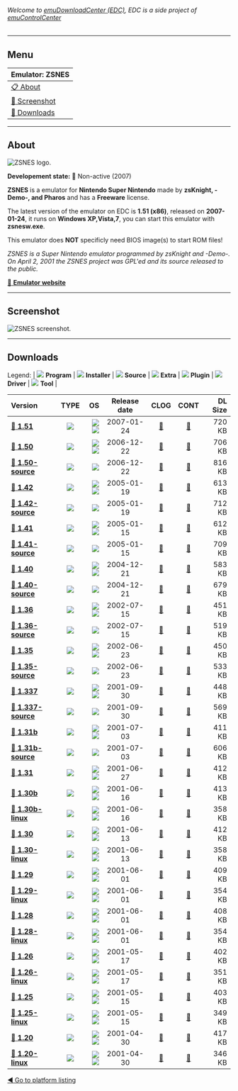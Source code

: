 ###### Welcome to [emuDownloadCenter (EDC)](https://github.com/PhoenixInteractiveNL/emuDownloadCenter/wiki/), EDC is a side project of [emuControlCenter](https://github.com/PhoenixInteractiveNL/emuControlCenter/wiki/)
***
## Menu
| **Emulator: ZSNES** |
|:---------|
| [:clipboard: About](#about) |
| [:sunrise: Screenshot](#screenshot) |
| [:floppy_disk: Downloads](#downloads) |
***
## About
![](https://github.com/PhoenixInteractiveNL/emuDownloadCenter/wiki/images_emulator/zsnes_logo_200.jpg "ZSNES logo.")

**Developement state:** :red_circle: Non-active (2007)

**ZSNES** is a emulator for **Nintendo Super Nintendo** made by **zsKnight, -Demo-, and Pharos** and has a **Freeware** license.

The latest version of the emulator on EDC is **1.51 (x86)**, released on **2007-01-24**, it runs on **Windows XP,Vista,7**, you can start this emulator with **zsnesw.exe**.

This emulator does **NOT** specificly need BIOS image(s) to start ROM files!

_ZSNES is a Super Nintendo emulator programmed by zsKnight and -Demo-. On April 2, 2001 the ZSNES project was GPL'ed and its source released to the public._

[:link: **Emulator website**](http://www.zsnes.com/)
***
## Screenshot
![](https://raw.githubusercontent.com/PhoenixInteractiveNL/emuDownloadCenter/master/hooks/zsnes/emulator_screen_01.jpg "ZSNES screenshot.")
***
## Downloads
Legend: | 
![](https://raw.githubusercontent.com/wiki/PhoenixInteractiveNL/emuDownloadCenter/images_misc/icon_program_24.png) **Program** | 
![](https://raw.githubusercontent.com/wiki/PhoenixInteractiveNL/emuDownloadCenter/images_misc/icon_installer_24.png) **Installer** | 
![](https://raw.githubusercontent.com/wiki/PhoenixInteractiveNL/emuDownloadCenter/images_misc/icon_source_code_24.png) **Source** | 
![](https://raw.githubusercontent.com/wiki/PhoenixInteractiveNL/emuDownloadCenter/images_misc/icon_extra_24.png) **Extra** | 
![](https://raw.githubusercontent.com/wiki/PhoenixInteractiveNL/emuDownloadCenter/images_misc/icon_plugin_24.png) **Plugin** | 
![](https://raw.githubusercontent.com/wiki/PhoenixInteractiveNL/emuDownloadCenter/images_misc/icon_driver_24.png) **Driver** | 
![](https://raw.githubusercontent.com/wiki/PhoenixInteractiveNL/emuDownloadCenter/images_misc/icon_tool_24.png) **Tool** | 
 
| Version | TYPE | OS | Release date | CLOG | CONT | DL Size |
|:--------|:----:|---:|:------------:|:----:|:----:|--------:|
| [:floppy_disk: **1.51**](https://github.com/PhoenixInteractiveNL/edc-repo0001/raw/master/zsnes/1.51.7z) | ![](https://raw.githubusercontent.com/wiki/PhoenixInteractiveNL/emuDownloadCenter/images_misc/icon_program_24.png) | ![](https://raw.githubusercontent.com/wiki/PhoenixInteractiveNL/emuDownloadCenter/images_misc/logo_windows_24.png)![](https://raw.githubusercontent.com/wiki/PhoenixInteractiveNL/emuDownloadCenter/images_misc/icon_32-bit_24.png) | 2007-01-24 | [:page_facing_up:](https://github.com/PhoenixInteractiveNL/edc-repo0001/blob/master/zsnes/1.51_changelog.txt) | [:mag_right:](https://github.com/PhoenixInteractiveNL/edc-repo0001/blob/master/zsnes/1.51_contents.txt) | 720 KB |
| [:floppy_disk: **1.50**](https://github.com/PhoenixInteractiveNL/edc-repo0001/raw/master/zsnes/1.50.7z) | ![](https://raw.githubusercontent.com/wiki/PhoenixInteractiveNL/emuDownloadCenter/images_misc/icon_program_24.png) | ![](https://raw.githubusercontent.com/wiki/PhoenixInteractiveNL/emuDownloadCenter/images_misc/logo_windows_24.png)![](https://raw.githubusercontent.com/wiki/PhoenixInteractiveNL/emuDownloadCenter/images_misc/icon_32-bit_24.png) | 2006-12-22 | [:page_facing_up:](https://github.com/PhoenixInteractiveNL/edc-repo0001/blob/master/zsnes/1.50_changelog.txt) | [:mag_right:](https://github.com/PhoenixInteractiveNL/edc-repo0001/blob/master/zsnes/1.50_contents.txt) | 706 KB |
| [:floppy_disk: **1.50-source**](https://github.com/PhoenixInteractiveNL/edc-repo0001/raw/master/zsnes/1.50-source.7z) | ![](https://raw.githubusercontent.com/wiki/PhoenixInteractiveNL/emuDownloadCenter/images_misc/icon_source_code_24.png) | ![](https://raw.githubusercontent.com/wiki/PhoenixInteractiveNL/emuDownloadCenter/images_misc/icon_32-bit_24.png) | 2006-12-22 | [:page_facing_up:](https://github.com/PhoenixInteractiveNL/edc-repo0001/blob/master/zsnes/1.50-source_changelog.txt) | [:mag_right:](https://github.com/PhoenixInteractiveNL/edc-repo0001/blob/master/zsnes/1.50-source_contents.txt) | 816 KB |
| [:floppy_disk: **1.42**](https://github.com/PhoenixInteractiveNL/edc-repo0001/raw/master/zsnes/1.42.7z) | ![](https://raw.githubusercontent.com/wiki/PhoenixInteractiveNL/emuDownloadCenter/images_misc/icon_program_24.png) | ![](https://raw.githubusercontent.com/wiki/PhoenixInteractiveNL/emuDownloadCenter/images_misc/logo_windows_24.png)![](https://raw.githubusercontent.com/wiki/PhoenixInteractiveNL/emuDownloadCenter/images_misc/icon_32-bit_24.png) | 2005-01-19 | [:page_facing_up:](https://github.com/PhoenixInteractiveNL/edc-repo0001/blob/master/zsnes/1.42_changelog.txt) | [:mag_right:](https://github.com/PhoenixInteractiveNL/edc-repo0001/blob/master/zsnes/1.42_contents.txt) | 613 KB |
| [:floppy_disk: **1.42-source**](https://github.com/PhoenixInteractiveNL/edc-repo0001/raw/master/zsnes/1.42-source.7z) | ![](https://raw.githubusercontent.com/wiki/PhoenixInteractiveNL/emuDownloadCenter/images_misc/icon_source_code_24.png) | ![](https://raw.githubusercontent.com/wiki/PhoenixInteractiveNL/emuDownloadCenter/images_misc/icon_32-bit_24.png) | 2005-01-19 | [:page_facing_up:](https://github.com/PhoenixInteractiveNL/edc-repo0001/blob/master/zsnes/1.42-source_changelog.txt) | [:mag_right:](https://github.com/PhoenixInteractiveNL/edc-repo0001/blob/master/zsnes/1.42-source_contents.txt) | 712 KB |
| [:floppy_disk: **1.41**](https://github.com/PhoenixInteractiveNL/edc-repo0001/raw/master/zsnes/1.41.7z) | ![](https://raw.githubusercontent.com/wiki/PhoenixInteractiveNL/emuDownloadCenter/images_misc/icon_program_24.png) | ![](https://raw.githubusercontent.com/wiki/PhoenixInteractiveNL/emuDownloadCenter/images_misc/logo_windows_24.png)![](https://raw.githubusercontent.com/wiki/PhoenixInteractiveNL/emuDownloadCenter/images_misc/icon_32-bit_24.png) | 2005-01-15 | [:page_facing_up:](https://github.com/PhoenixInteractiveNL/edc-repo0001/blob/master/zsnes/1.41_changelog.txt) | [:mag_right:](https://github.com/PhoenixInteractiveNL/edc-repo0001/blob/master/zsnes/1.41_contents.txt) | 612 KB |
| [:floppy_disk: **1.41-source**](https://github.com/PhoenixInteractiveNL/edc-repo0001/raw/master/zsnes/1.41-source.7z) | ![](https://raw.githubusercontent.com/wiki/PhoenixInteractiveNL/emuDownloadCenter/images_misc/icon_source_code_24.png) | ![](https://raw.githubusercontent.com/wiki/PhoenixInteractiveNL/emuDownloadCenter/images_misc/icon_32-bit_24.png) | 2005-01-15 | [:page_facing_up:](https://github.com/PhoenixInteractiveNL/edc-repo0001/blob/master/zsnes/1.41-source_changelog.txt) | [:mag_right:](https://github.com/PhoenixInteractiveNL/edc-repo0001/blob/master/zsnes/1.41-source_contents.txt) | 709 KB |
| [:floppy_disk: **1.40**](https://github.com/PhoenixInteractiveNL/edc-repo0001/raw/master/zsnes/1.40.7z) | ![](https://raw.githubusercontent.com/wiki/PhoenixInteractiveNL/emuDownloadCenter/images_misc/icon_program_24.png) | ![](https://raw.githubusercontent.com/wiki/PhoenixInteractiveNL/emuDownloadCenter/images_misc/logo_windows_24.png)![](https://raw.githubusercontent.com/wiki/PhoenixInteractiveNL/emuDownloadCenter/images_misc/icon_32-bit_24.png) | 2004-12-21 | [:page_facing_up:](https://github.com/PhoenixInteractiveNL/edc-repo0001/blob/master/zsnes/1.40_changelog.txt) | [:mag_right:](https://github.com/PhoenixInteractiveNL/edc-repo0001/blob/master/zsnes/1.40_contents.txt) | 583 KB |
| [:floppy_disk: **1.40-source**](https://github.com/PhoenixInteractiveNL/edc-repo0001/raw/master/zsnes/1.40-source.7z) | ![](https://raw.githubusercontent.com/wiki/PhoenixInteractiveNL/emuDownloadCenter/images_misc/icon_source_code_24.png) | ![](https://raw.githubusercontent.com/wiki/PhoenixInteractiveNL/emuDownloadCenter/images_misc/icon_32-bit_24.png) | 2004-12-21 | [:page_facing_up:](https://github.com/PhoenixInteractiveNL/edc-repo0001/blob/master/zsnes/1.40-source_changelog.txt) | [:mag_right:](https://github.com/PhoenixInteractiveNL/edc-repo0001/blob/master/zsnes/1.40-source_contents.txt) | 679 KB |
| [:floppy_disk: **1.36**](https://github.com/PhoenixInteractiveNL/edc-repo0001/raw/master/zsnes/1.36.7z) | ![](https://raw.githubusercontent.com/wiki/PhoenixInteractiveNL/emuDownloadCenter/images_misc/icon_program_24.png) | ![](https://raw.githubusercontent.com/wiki/PhoenixInteractiveNL/emuDownloadCenter/images_misc/logo_windows_24.png)![](https://raw.githubusercontent.com/wiki/PhoenixInteractiveNL/emuDownloadCenter/images_misc/icon_32-bit_24.png) | 2002-07-15 | [:page_facing_up:](https://github.com/PhoenixInteractiveNL/edc-repo0001/blob/master/zsnes/1.36_changelog.txt) | [:mag_right:](https://github.com/PhoenixInteractiveNL/edc-repo0001/blob/master/zsnes/1.36_contents.txt) | 451 KB |
| [:floppy_disk: **1.36-source**](https://github.com/PhoenixInteractiveNL/edc-repo0001/raw/master/zsnes/1.36-source.7z) | ![](https://raw.githubusercontent.com/wiki/PhoenixInteractiveNL/emuDownloadCenter/images_misc/icon_source_code_24.png) | ![](https://raw.githubusercontent.com/wiki/PhoenixInteractiveNL/emuDownloadCenter/images_misc/icon_32-bit_24.png) | 2002-07-15 | [:page_facing_up:](https://github.com/PhoenixInteractiveNL/edc-repo0001/blob/master/zsnes/1.36-source_changelog.txt) | [:mag_right:](https://github.com/PhoenixInteractiveNL/edc-repo0001/blob/master/zsnes/1.36-source_contents.txt) | 519 KB |
| [:floppy_disk: **1.35**](https://github.com/PhoenixInteractiveNL/edc-repo0001/raw/master/zsnes/1.35.7z) | ![](https://raw.githubusercontent.com/wiki/PhoenixInteractiveNL/emuDownloadCenter/images_misc/icon_program_24.png) | ![](https://raw.githubusercontent.com/wiki/PhoenixInteractiveNL/emuDownloadCenter/images_misc/logo_windows_24.png)![](https://raw.githubusercontent.com/wiki/PhoenixInteractiveNL/emuDownloadCenter/images_misc/icon_32-bit_24.png) | 2002-06-23 | [:page_facing_up:](https://github.com/PhoenixInteractiveNL/edc-repo0001/blob/master/zsnes/1.35_changelog.txt) | [:mag_right:](https://github.com/PhoenixInteractiveNL/edc-repo0001/blob/master/zsnes/1.35_contents.txt) | 450 KB |
| [:floppy_disk: **1.35-source**](https://github.com/PhoenixInteractiveNL/edc-repo0001/raw/master/zsnes/1.35-source.7z) | ![](https://raw.githubusercontent.com/wiki/PhoenixInteractiveNL/emuDownloadCenter/images_misc/icon_source_code_24.png) | ![](https://raw.githubusercontent.com/wiki/PhoenixInteractiveNL/emuDownloadCenter/images_misc/icon_32-bit_24.png) | 2002-06-23 | [:page_facing_up:](https://github.com/PhoenixInteractiveNL/edc-repo0001/blob/master/zsnes/1.35-source_changelog.txt) | [:mag_right:](https://github.com/PhoenixInteractiveNL/edc-repo0001/blob/master/zsnes/1.35-source_contents.txt) | 533 KB |
| [:floppy_disk: **1.337**](https://github.com/PhoenixInteractiveNL/edc-repo0001/raw/master/zsnes/1.337.7z) | ![](https://raw.githubusercontent.com/wiki/PhoenixInteractiveNL/emuDownloadCenter/images_misc/icon_program_24.png) | ![](https://raw.githubusercontent.com/wiki/PhoenixInteractiveNL/emuDownloadCenter/images_misc/logo_windows_24.png)![](https://raw.githubusercontent.com/wiki/PhoenixInteractiveNL/emuDownloadCenter/images_misc/icon_32-bit_24.png) | 2001-09-30 | [:page_facing_up:](https://github.com/PhoenixInteractiveNL/edc-repo0001/blob/master/zsnes/1.337_changelog.txt) | [:mag_right:](https://github.com/PhoenixInteractiveNL/edc-repo0001/blob/master/zsnes/1.337_contents.txt) | 448 KB |
| [:floppy_disk: **1.337-source**](https://github.com/PhoenixInteractiveNL/edc-repo0001/raw/master/zsnes/1.337-source.7z) | ![](https://raw.githubusercontent.com/wiki/PhoenixInteractiveNL/emuDownloadCenter/images_misc/icon_source_code_24.png) | ![](https://raw.githubusercontent.com/wiki/PhoenixInteractiveNL/emuDownloadCenter/images_misc/icon_32-bit_24.png) | 2001-09-30 | [:page_facing_up:](https://github.com/PhoenixInteractiveNL/edc-repo0001/blob/master/zsnes/1.337-source_changelog.txt) | [:mag_right:](https://github.com/PhoenixInteractiveNL/edc-repo0001/blob/master/zsnes/1.337-source_contents.txt) | 569 KB |
| [:floppy_disk: **1.31b**](https://github.com/PhoenixInteractiveNL/edc-repo0001/raw/master/zsnes/1.31b.7z) | ![](https://raw.githubusercontent.com/wiki/PhoenixInteractiveNL/emuDownloadCenter/images_misc/icon_program_24.png) | ![](https://raw.githubusercontent.com/wiki/PhoenixInteractiveNL/emuDownloadCenter/images_misc/logo_windows_24.png)![](https://raw.githubusercontent.com/wiki/PhoenixInteractiveNL/emuDownloadCenter/images_misc/icon_32-bit_24.png) | 2001-07-03 | [:page_facing_up:](https://github.com/PhoenixInteractiveNL/edc-repo0001/blob/master/zsnes/1.31b_changelog.txt) | [:mag_right:](https://github.com/PhoenixInteractiveNL/edc-repo0001/blob/master/zsnes/1.31b_contents.txt) | 411 KB |
| [:floppy_disk: **1.31b-source**](https://github.com/PhoenixInteractiveNL/edc-repo0001/raw/master/zsnes/1.31b-source.7z) | ![](https://raw.githubusercontent.com/wiki/PhoenixInteractiveNL/emuDownloadCenter/images_misc/icon_source_code_24.png) | ![](https://raw.githubusercontent.com/wiki/PhoenixInteractiveNL/emuDownloadCenter/images_misc/icon_32-bit_24.png) | 2001-07-03 | [:page_facing_up:](https://github.com/PhoenixInteractiveNL/edc-repo0001/blob/master/zsnes/1.31b-source_changelog.txt) | [:mag_right:](https://github.com/PhoenixInteractiveNL/edc-repo0001/blob/master/zsnes/1.31b-source_contents.txt) | 606 KB |
| [:floppy_disk: **1.31**](https://github.com/PhoenixInteractiveNL/edc-repo0001/raw/master/zsnes/1.31.7z) | ![](https://raw.githubusercontent.com/wiki/PhoenixInteractiveNL/emuDownloadCenter/images_misc/icon_program_24.png) | ![](https://raw.githubusercontent.com/wiki/PhoenixInteractiveNL/emuDownloadCenter/images_misc/logo_windows_24.png)![](https://raw.githubusercontent.com/wiki/PhoenixInteractiveNL/emuDownloadCenter/images_misc/icon_32-bit_24.png) | 2001-06-27 | [:page_facing_up:](https://github.com/PhoenixInteractiveNL/edc-repo0001/blob/master/zsnes/1.31_changelog.txt) | [:mag_right:](https://github.com/PhoenixInteractiveNL/edc-repo0001/blob/master/zsnes/1.31_contents.txt) | 412 KB |
| [:floppy_disk: **1.30b**](https://github.com/PhoenixInteractiveNL/edc-repo0001/raw/master/zsnes/1.30b.7z) | ![](https://raw.githubusercontent.com/wiki/PhoenixInteractiveNL/emuDownloadCenter/images_misc/icon_program_24.png) | ![](https://raw.githubusercontent.com/wiki/PhoenixInteractiveNL/emuDownloadCenter/images_misc/logo_windows_24.png)![](https://raw.githubusercontent.com/wiki/PhoenixInteractiveNL/emuDownloadCenter/images_misc/icon_32-bit_24.png) | 2001-06-16 | [:page_facing_up:](https://github.com/PhoenixInteractiveNL/edc-repo0001/blob/master/zsnes/1.30b_changelog.txt) | [:mag_right:](https://github.com/PhoenixInteractiveNL/edc-repo0001/blob/master/zsnes/1.30b_contents.txt) | 413 KB |
| [:floppy_disk: **1.30b-linux**](https://github.com/PhoenixInteractiveNL/edc-repo0001/raw/master/zsnes/1.30b-linux.7z) | ![](https://raw.githubusercontent.com/wiki/PhoenixInteractiveNL/emuDownloadCenter/images_misc/icon_program_24.png) | ![](https://raw.githubusercontent.com/wiki/PhoenixInteractiveNL/emuDownloadCenter/images_misc/logo_linux_24.png)![](https://raw.githubusercontent.com/wiki/PhoenixInteractiveNL/emuDownloadCenter/images_misc/icon_32-bit_24.png) | 2001-06-16 | [:page_facing_up:](https://github.com/PhoenixInteractiveNL/edc-repo0001/blob/master/zsnes/1.30b-linux_changelog.txt) | [:mag_right:](https://github.com/PhoenixInteractiveNL/edc-repo0001/blob/master/zsnes/1.30b-linux_contents.txt) | 358 KB |
| [:floppy_disk: **1.30**](https://github.com/PhoenixInteractiveNL/edc-repo0001/raw/master/zsnes/1.30.7z) | ![](https://raw.githubusercontent.com/wiki/PhoenixInteractiveNL/emuDownloadCenter/images_misc/icon_program_24.png) | ![](https://raw.githubusercontent.com/wiki/PhoenixInteractiveNL/emuDownloadCenter/images_misc/logo_windows_24.png)![](https://raw.githubusercontent.com/wiki/PhoenixInteractiveNL/emuDownloadCenter/images_misc/icon_32-bit_24.png) | 2001-06-13 | [:page_facing_up:](https://github.com/PhoenixInteractiveNL/edc-repo0001/blob/master/zsnes/1.30_changelog.txt) | [:mag_right:](https://github.com/PhoenixInteractiveNL/edc-repo0001/blob/master/zsnes/1.30_contents.txt) | 412 KB |
| [:floppy_disk: **1.30-linux**](https://github.com/PhoenixInteractiveNL/edc-repo0001/raw/master/zsnes/1.30-linux.7z) | ![](https://raw.githubusercontent.com/wiki/PhoenixInteractiveNL/emuDownloadCenter/images_misc/icon_program_24.png) | ![](https://raw.githubusercontent.com/wiki/PhoenixInteractiveNL/emuDownloadCenter/images_misc/logo_linux_24.png)![](https://raw.githubusercontent.com/wiki/PhoenixInteractiveNL/emuDownloadCenter/images_misc/icon_32-bit_24.png) | 2001-06-13 | [:page_facing_up:](https://github.com/PhoenixInteractiveNL/edc-repo0001/blob/master/zsnes/1.30-linux_changelog.txt) | [:mag_right:](https://github.com/PhoenixInteractiveNL/edc-repo0001/blob/master/zsnes/1.30-linux_contents.txt) | 358 KB |
| [:floppy_disk: **1.29**](https://github.com/PhoenixInteractiveNL/edc-repo0001/raw/master/zsnes/1.29.7z) | ![](https://raw.githubusercontent.com/wiki/PhoenixInteractiveNL/emuDownloadCenter/images_misc/icon_program_24.png) | ![](https://raw.githubusercontent.com/wiki/PhoenixInteractiveNL/emuDownloadCenter/images_misc/logo_windows_24.png)![](https://raw.githubusercontent.com/wiki/PhoenixInteractiveNL/emuDownloadCenter/images_misc/icon_32-bit_24.png) | 2001-06-01 | [:page_facing_up:](https://github.com/PhoenixInteractiveNL/edc-repo0001/blob/master/zsnes/1.29_changelog.txt) | [:mag_right:](https://github.com/PhoenixInteractiveNL/edc-repo0001/blob/master/zsnes/1.29_contents.txt) | 409 KB |
| [:floppy_disk: **1.29-linux**](https://github.com/PhoenixInteractiveNL/edc-repo0001/raw/master/zsnes/1.29-linux.7z) | ![](https://raw.githubusercontent.com/wiki/PhoenixInteractiveNL/emuDownloadCenter/images_misc/icon_program_24.png) | ![](https://raw.githubusercontent.com/wiki/PhoenixInteractiveNL/emuDownloadCenter/images_misc/logo_linux_24.png)![](https://raw.githubusercontent.com/wiki/PhoenixInteractiveNL/emuDownloadCenter/images_misc/icon_32-bit_24.png) | 2001-06-01 | [:page_facing_up:](https://github.com/PhoenixInteractiveNL/edc-repo0001/blob/master/zsnes/1.29-linux_changelog.txt) | [:mag_right:](https://github.com/PhoenixInteractiveNL/edc-repo0001/blob/master/zsnes/1.29-linux_contents.txt) | 354 KB |
| [:floppy_disk: **1.28**](https://github.com/PhoenixInteractiveNL/edc-repo0001/raw/master/zsnes/1.28.7z) | ![](https://raw.githubusercontent.com/wiki/PhoenixInteractiveNL/emuDownloadCenter/images_misc/icon_program_24.png) | ![](https://raw.githubusercontent.com/wiki/PhoenixInteractiveNL/emuDownloadCenter/images_misc/logo_windows_24.png)![](https://raw.githubusercontent.com/wiki/PhoenixInteractiveNL/emuDownloadCenter/images_misc/icon_32-bit_24.png) | 2001-06-01 | [:page_facing_up:](https://github.com/PhoenixInteractiveNL/edc-repo0001/blob/master/zsnes/1.28_changelog.txt) | [:mag_right:](https://github.com/PhoenixInteractiveNL/edc-repo0001/blob/master/zsnes/1.28_contents.txt) | 408 KB |
| [:floppy_disk: **1.28-linux**](https://github.com/PhoenixInteractiveNL/edc-repo0001/raw/master/zsnes/1.28-linux.7z) | ![](https://raw.githubusercontent.com/wiki/PhoenixInteractiveNL/emuDownloadCenter/images_misc/icon_program_24.png) | ![](https://raw.githubusercontent.com/wiki/PhoenixInteractiveNL/emuDownloadCenter/images_misc/logo_linux_24.png)![](https://raw.githubusercontent.com/wiki/PhoenixInteractiveNL/emuDownloadCenter/images_misc/icon_32-bit_24.png) | 2001-06-01 | [:page_facing_up:](https://github.com/PhoenixInteractiveNL/edc-repo0001/blob/master/zsnes/1.28-linux_changelog.txt) | [:mag_right:](https://github.com/PhoenixInteractiveNL/edc-repo0001/blob/master/zsnes/1.28-linux_contents.txt) | 354 KB |
| [:floppy_disk: **1.26**](https://github.com/PhoenixInteractiveNL/edc-repo0001/raw/master/zsnes/1.26.7z) | ![](https://raw.githubusercontent.com/wiki/PhoenixInteractiveNL/emuDownloadCenter/images_misc/icon_program_24.png) | ![](https://raw.githubusercontent.com/wiki/PhoenixInteractiveNL/emuDownloadCenter/images_misc/logo_windows_24.png)![](https://raw.githubusercontent.com/wiki/PhoenixInteractiveNL/emuDownloadCenter/images_misc/icon_32-bit_24.png) | 2001-05-17 | [:page_facing_up:](https://github.com/PhoenixInteractiveNL/edc-repo0001/blob/master/zsnes/1.26_changelog.txt) | [:mag_right:](https://github.com/PhoenixInteractiveNL/edc-repo0001/blob/master/zsnes/1.26_contents.txt) | 402 KB |
| [:floppy_disk: **1.26-linux**](https://github.com/PhoenixInteractiveNL/edc-repo0001/raw/master/zsnes/1.26-linux.7z) | ![](https://raw.githubusercontent.com/wiki/PhoenixInteractiveNL/emuDownloadCenter/images_misc/icon_program_24.png) | ![](https://raw.githubusercontent.com/wiki/PhoenixInteractiveNL/emuDownloadCenter/images_misc/logo_linux_24.png)![](https://raw.githubusercontent.com/wiki/PhoenixInteractiveNL/emuDownloadCenter/images_misc/icon_32-bit_24.png) | 2001-05-17 | [:page_facing_up:](https://github.com/PhoenixInteractiveNL/edc-repo0001/blob/master/zsnes/1.26-linux_changelog.txt) | [:mag_right:](https://github.com/PhoenixInteractiveNL/edc-repo0001/blob/master/zsnes/1.26-linux_contents.txt) | 351 KB |
| [:floppy_disk: **1.25**](https://github.com/PhoenixInteractiveNL/edc-repo0001/raw/master/zsnes/1.25.7z) | ![](https://raw.githubusercontent.com/wiki/PhoenixInteractiveNL/emuDownloadCenter/images_misc/icon_program_24.png) | ![](https://raw.githubusercontent.com/wiki/PhoenixInteractiveNL/emuDownloadCenter/images_misc/logo_windows_24.png)![](https://raw.githubusercontent.com/wiki/PhoenixInteractiveNL/emuDownloadCenter/images_misc/icon_32-bit_24.png) | 2001-05-15 | [:page_facing_up:](https://github.com/PhoenixInteractiveNL/edc-repo0001/blob/master/zsnes/1.25_changelog.txt) | [:mag_right:](https://github.com/PhoenixInteractiveNL/edc-repo0001/blob/master/zsnes/1.25_contents.txt) | 403 KB |
| [:floppy_disk: **1.25-linux**](https://github.com/PhoenixInteractiveNL/edc-repo0001/raw/master/zsnes/1.25-linux.7z) | ![](https://raw.githubusercontent.com/wiki/PhoenixInteractiveNL/emuDownloadCenter/images_misc/icon_program_24.png) | ![](https://raw.githubusercontent.com/wiki/PhoenixInteractiveNL/emuDownloadCenter/images_misc/logo_linux_24.png)![](https://raw.githubusercontent.com/wiki/PhoenixInteractiveNL/emuDownloadCenter/images_misc/icon_32-bit_24.png) | 2001-05-15 | [:page_facing_up:](https://github.com/PhoenixInteractiveNL/edc-repo0001/blob/master/zsnes/1.25-linux_changelog.txt) | [:mag_right:](https://github.com/PhoenixInteractiveNL/edc-repo0001/blob/master/zsnes/1.25-linux_contents.txt) | 349 KB |
| [:floppy_disk: **1.20**](https://github.com/PhoenixInteractiveNL/edc-repo0001/raw/master/zsnes/1.20.7z) | ![](https://raw.githubusercontent.com/wiki/PhoenixInteractiveNL/emuDownloadCenter/images_misc/icon_program_24.png) | ![](https://raw.githubusercontent.com/wiki/PhoenixInteractiveNL/emuDownloadCenter/images_misc/logo_windows_24.png)![](https://raw.githubusercontent.com/wiki/PhoenixInteractiveNL/emuDownloadCenter/images_misc/icon_32-bit_24.png) | 2001-04-30 | [:page_facing_up:](https://github.com/PhoenixInteractiveNL/edc-repo0001/blob/master/zsnes/1.20_changelog.txt) | [:mag_right:](https://github.com/PhoenixInteractiveNL/edc-repo0001/blob/master/zsnes/1.20_contents.txt) | 417 KB |
| [:floppy_disk: **1.20-linux**](https://github.com/PhoenixInteractiveNL/edc-repo0001/raw/master/zsnes/1.20-linux.7z) | ![](https://raw.githubusercontent.com/wiki/PhoenixInteractiveNL/emuDownloadCenter/images_misc/icon_program_24.png) | ![](https://raw.githubusercontent.com/wiki/PhoenixInteractiveNL/emuDownloadCenter/images_misc/logo_linux_24.png)![](https://raw.githubusercontent.com/wiki/PhoenixInteractiveNL/emuDownloadCenter/images_misc/icon_32-bit_24.png) | 2001-04-30 | [:page_facing_up:](https://github.com/PhoenixInteractiveNL/edc-repo0001/blob/master/zsnes/1.20-linux_changelog.txt) | [:mag_right:](https://github.com/PhoenixInteractiveNL/edc-repo0001/blob/master/zsnes/1.20-linux_contents.txt) | 346 KB |

[:arrow_backward: Go to platform listing](https://github.com/PhoenixInteractiveNL/emuDownloadCenter/wiki/EDC-Platform-List)
